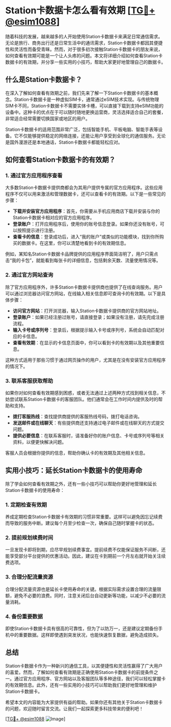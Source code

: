 # Station卡数据卡怎么看有效期 [[TG💪+ @esim1088](https://t.me/s/esim1088)]

随着科技的发展，越来越多的人开始使用Station卡数据卡来满足日常通信需求。无论是旅行、商务出行还是日常生活中的通讯需求，Station卡数据卡都因其便捷性和灵活性而备受青睐。然而，对于很多初次接触Station卡数据卡的朋友来说，如何查看有效期可能是一个让人头疼的问题。本文将详细介绍如何查看Station卡数据卡的有效期，并分享一些实用的小技巧，帮助大家更好地管理自己的数据卡。

## 什么是Station卡数据卡？

在深入了解如何查看有效期之前，我们先来了解一下Station卡数据卡的基本概念。Station卡数据卡是一种虚拟SIM卡，通常通过eSIM技术实现。与传统物理SIM卡不同，Station卡数据卡不需要实体卡槽，可以直接下载到支持eSIM功能的设备中。这种卡的优点在于可以随时随地更换运营商，灵活选择适合自己的套餐，非常适合经常需要切换国家或地区的用户。

Station卡数据卡的适用范围非常广泛，包括智能手机、平板电脑、智能手表等设备。它不仅能够提供稳定的网络连接，还能让用户享受到全球化的通信服务。无论是国外漫游还是本地通话，Station卡数据卡都能轻松应对。

## 如何查看Station卡数据卡的有效期？

### 1. 通过官方应用程序查看

大多数Station卡数据卡提供商都会为其用户提供专属的官方应用程序。这些应用程序不仅可以用来激活和管理数据卡，还可以查看卡的有效期。以下是一些常见的步骤：

- **下载并安装官方应用程序**：首先，你需要从手机应用商店下载并安装与你的Station卡数据卡相对应的官方应用程序。
- **登录账户**：打开应用程序后，使用你的账号信息登录。如果你还没有账号，可以按照提示进行注册。
- **查看卡的信息**：登录成功后，进入“我的账户”或类似的功能模块，找到你所购买的数据卡。在这里，你可以清楚地看到卡的有效期信息。

例如，某知名Station卡数据卡品牌提供的应用程序界面简洁明了，用户只需点击“我的卡包”，就能看到每张卡的详细信息，包括剩余天数、流量使用情况等。

### 2. 通过官方网站查询

除了官方应用程序外，许多Station卡数据卡提供商也提供了在线查询服务。用户可以通过浏览器访问官方网站，在线输入相关信息即可查询卡的有效期。以下是具体步骤：

- **访问官方网站**：打开浏览器，输入Station卡数据卡提供商的官方网站地址。
- **登录账户**：如果已经注册过账号，请直接登录；如果没有注册，请先完成注册流程。
- **输入卡号或序列号**：登录后，根据提示输入卡号或序列号，系统会自动匹配对应的卡信息。
- **查看有效期**：在显示的卡信息页面中，你可以看到卡的有效期以及其他重要信息。

这种方式适用于那些习惯于通过网页操作的用户，尤其是在没有安装官方应用程序的情况下。

### 3. 联系客服获取帮助

如果你对如何查看有效期感到困惑，或者无法通过上述两种方式找到相关信息，不妨尝试联系Station卡数据卡的客服团队。他们通常会在工作时间内提供及时的帮助和支持。

- **拨打客服热线**：查找提供商提供的客服热线号码，拨打电话咨询。
- **发送邮件或在线聊天**：有些提供商还支持通过电子邮件或在线聊天的方式提交问题。
- **提供必要信息**：在联系客服时，请准备好你的账户信息、卡号或序列号等相关资料，以便更快解决问题。

客服人员会根据你提供的信息，帮助你确认卡的有效期及其他相关信息。

## 实用小技巧：延长Station卡数据卡的使用寿命

除了学会如何查看有效期之外，还有一些小技巧可以帮助你更好地管理和延长Station卡数据卡的使用寿命：

### 1. 定期检查有效期

养成定期检查Station卡数据卡有效期的习惯非常重要。这样可以避免因忘记续费而导致的服务中断。建议每个月至少检查一次，确保自己随时掌握卡的状态。

### 2. 提前规划续费时间

一旦发现卡即将到期，应尽早规划续费事宜。提前续费不仅能保证服务不间断，还能享受部分平台提供的优惠活动。因此，建议在卡到期前一个月左右就开始关注续费选项。

### 3. 合理分配流量资源

合理分配流量资源也是延长卡使用寿命的关键。根据实际需求设置合理的流量限额，避免不必要的浪费。同时，注意关闭后台自动更新等功能，以减少不必要的流量消耗。

### 4. 备份重要数据

即使Station卡数据卡具有很高的可靠性，但为了以防万一，还是建议定期备份手机中的重要数据。这样即使遇到突发状况，也能快速恢复数据，避免造成损失。

## 总结

Station卡数据卡作为一种新兴的通信工具，以其便捷性和灵活性赢得了广大用户的喜爱。然而，了解如何查看有效期是正确使用Station卡数据卡的前提条件之一。通过官方应用程序、官方网站以及客服团队等多种途径，我们可以轻松掌握卡的有效期信息。此外，还有一些实用的小技巧可以帮助我们更好地管理和维护Station卡数据卡。

希望本文的内容能为大家提供有益的帮助。如果你还有其他关于Station卡数据卡的问题，欢迎随时留言交流。让我们一起探索更多科技带来的便利吧！

[[TG💪+ @esim1088](https://t.me/s/esim1088) ![Image](https://i.postimg.cc/4NQfJmqS/Snipaste-2025-05-13-00-14-12.png)]